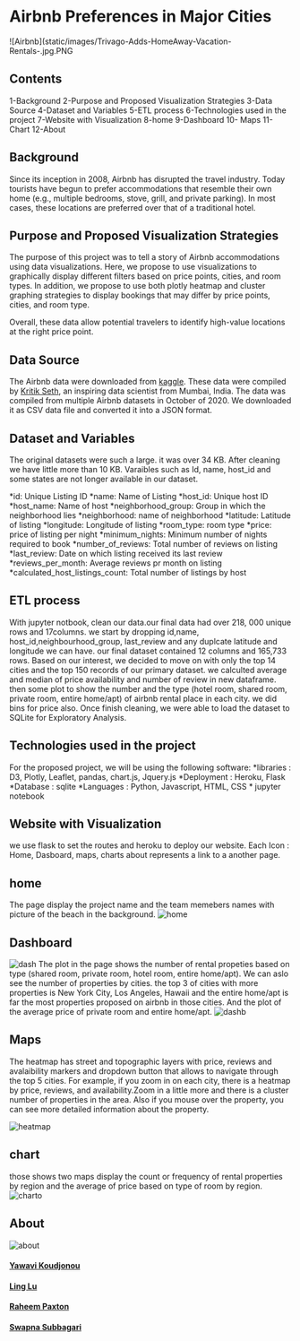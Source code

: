 # Airbnb Preferences in Major Cities

![Airbnb](static/images/Trivago-Adds-HomeAway-Vacation-Rentals-.jpg.PNG

## Contents

1-Background
2-Purpose and Proposed Visualization Strategies
3-Data Source
4-Dataset and Variables
5-ETL process
6-Technologies used in the project
7-Website with Visualization
8-home
9-Dashboard
10- Maps
11-Chart
12-About

## Background

Since its inception in 2008, Airbnb has disrupted the travel industry. Today tourists have begun to prefer accommodations that resemble their own home (e.g., multiple bedrooms, stove, grill, and private parking). In most cases, these locations are preferred over that of a traditional hotel.

## Purpose and Proposed Visualization Strategies

The purpose of this project was to tell a story of Airbnb accommodations using data visualizations. Here, we propose to use visualizations to graphically display different filters based on price points, cities, and room types. In addition, we propose to use both plotly heatmap and cluster graphing strategies to display bookings that may differ by price points, cities, and room type.

Overall, these data allow potential travelers to identify high-value locations at the right price point.

## Data Source

The Airbnb data were downloaded from [kaggle](https://www.kaggle.com/kritikseth/us-airbnb-open-data). These data were compiled by [Kritik Seth](https://github.com/kritikseth), an inspiring data scientist from Mumbai, India. The data was compiled from multiple Airbnb datasets in October of 2020. We downloaded it as CSV data file and converted it into a JSON format.

## Dataset and Variables

The original datasets were such a large. it was over 34 KB. After cleaning we have little more than 10 KB. Varaibles such as Id, name, host_id and some states are not longer available in our dataset.

*id: Unique Listing ID
*name: Name of Listing
*host_id: Unique host ID
*host_name: Name of host
*neighborhood_group: Group in which the neighborhood lies
*neighborhood: name of neighborhood
*latitude: Latitude of listing
*longitude: Longitude of listing
*room_type: room type
*price: price of listing per night
*minimum_nights: Minimum number of nights required to book
*number_of_reviews: Total number of reviews on listing
*last_review: Date on which listing received its last review
*reviews_per_month: Average reviews pr month on listing
\*calculated_host_listings_count: Total number of listings by host

## ETL process

With jupyter notbook, clean our data.our final data had over 218, 000 unique rows and 17columns. we start by dropping id,name, host_id,neighbourhood_group, last_review and any duplcate latitude and longitude we can have. our final dataset contained 12 columns and 165,733 rows. Based on our interest, we decided to move on with only the top 14 cities and the top 150 records of our primary dataset. we calculted average and median of price availability and number of review in new dataframe. then some plot to show the number and the type (hotel room, shared room, private room, entire home/apt) of airbnb rental place in each city. we did bins for price also. Once finish cleaning, we were able to load the dataset to SQLite for Exploratory Analysis.

## Technologies used in the project

For the proposed project, we will be using the following software:
*libraries : D3, Plotly, Leaflet, pandas, chart.js, Jquery.js
*Deployment : Heroku, Flask
\*Database : sqlite
\*Languages : Python, Javascript, HTML, CSS \* jupyter notebook

## Website with Visualization

we use flask to set the routes and heroku to deploy our website. Each Icon : Home, Dasboard, maps, charts about represents a link to a another page.

## home

The page display the project name and the team memebers names with picture of the beach in the background.
![home](static/images/IMG_1612.jpeg)

## Dashboard

![dash](static/images/dash.PNG)
The plot in the page shows the number of rental propeties based on type (shared room, private room, hotel room, entire home/apt). We can aslo see the number of properties by cities. the top 3 of cities with more properties is New York City, Los Angeles, Hawaii and the entire home/apt is far the most properties proposed on airbnb in those cities. And the plot of the average price of private room and entire home/apt.
![dashb](static/images/dashb.PNG)

## Maps

The heatmap has street and topographic layers with price, reviews and avalaibility markers and dropdown button that allows to navigate through the top 5 cities. For example, if you zoom in on each city, there is a heatmap by price, reviews, and availability.Zoom in a little more and there is a cluster number of properties in the area. Also if you mouse over the property, you can see more detailed information about the property.

![heatmap](static/images/heatmap.PNG)

## chart

those shows two maps display the count or frequency of rental properties by region and the average of price based on type of room by region.
![charto](static/images/Chart2.PNG)

## About

![about](static/images/about.PNG)

#### [Yawavi Koudjonou](https://github.com/yawavi92)

#### [Ling Lu](https://github.com/LingLv-git)

#### [Raheem Paxton](https://github.com/rjpaxtondata)

#### [Swapna Subbagari](https://github.com/SwapnaSubbagari)
